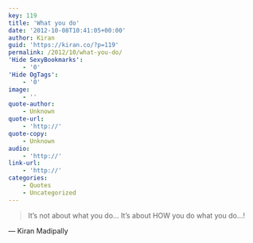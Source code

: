 ```yaml
---
key: 119
title: 'What you do'
date: '2012-10-08T10:41:05+00:00'
author: Kiran
guid: 'https://kiran.co/?p=119'
permalink: /2012/10/what-you-do/
'Hide SexyBookmarks':
    - '0'
'Hide OgTags':
    - '0'
image:
    - ''
quote-author:
    - Unknown
quote-url:
    - 'http://'
quote-copy:
    - Unknown
audio:
    - 'http://'
link-url:
    - 'http://'
categories:
    - Quotes
    - Uncategorized
---
```


> It’s not about what you do… It’s about HOW you do what you do…!

— Kiran Madipally